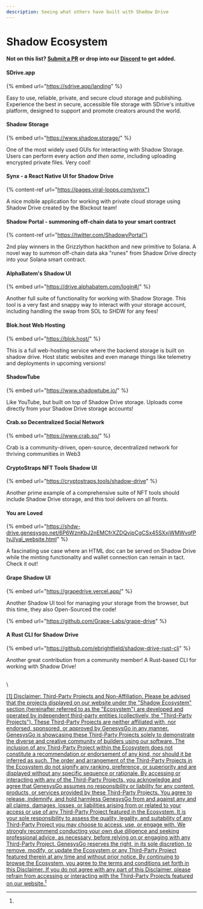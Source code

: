 ```yaml
---
description: Seeing what others have built with Shadow Drive
---
```


# Shadow Ecosystem

#### **Not on this list?** [**Submit a PR**](community-mainted-uis.md) **or drop into our** [**Discord**](https://discord.gg/genesysgo) **to get added.**

#### **SDrive.app**

{% embed url="https://sdrive.app/landing" %}

Easy to use, reliable, private, and secure cloud storage and publishing. Experience the best in secure, accessible file storage with SDrive's intuitive platform, designed to support and promote creators around the world.

#### **Shadow Storage**

{% embed url="https://www.shadow.storage/" %}

One of the most widely used GUIs for interacting with Shadow Storage. Users can perform every action _and then some_, including uploading encrypted private files. Very cool!

#### **Synx - a React Native UI for Shadow Drive**

\{% content-ref url="https://pages.viral-loops.com/synx"}

A nice mobile application for working with private cloud storage using Shadow Drive created by the Blxckout team!

#### **Shadow Portal - summoning off-chain data to your smart contract**

\{% content-ref url="https://twitter.com/ShadowyPortal"}

2nd play winners in the Grizzlython hackthon and new primitive to Solana. A novel way to summon off-chain data aka "runes" from Shadow Drive directy into your Solana smart contract.

#### **AlphaBatem's Shadow UI**

{% embed url="https://drive.alphabatem.com/login#/" %}

Another full suite of functionality for working with Shadow Storage. This tool is a very fast and snappy way to interact with your storage account, including handling the swap from SOL to SHDW for any fees!

#### **Blok.host Web Hosting**

{% embed url="https://blok.host/" %}

This is a full web-hosting service where the backend storage is built on shadow drive. Host static websites and even manage things like telemetry and deployments in upcoming versions!

#### **ShadowTube**

{% embed url="https://www.shadowtube.io/" %}

Like YouTube, but built on top of Shadow Drive storage. Uploads come directly from your Shadow Drive storage accounts!

#### **Crab.so Decentralized Social Network**

{% embed url="https://www.crab.so/" %}

Crab is a community-driven, open-source, decentralized network for thriving communities in Web3

#### **CryptoStraps NFT Tools Shadow UI**

{% embed url="https://cryptostraps.tools/shadow-drive" %}

Another prime example of a comprehensive suite of NFT tools should include Shadow Drive storage, and this tool delivers on all fronts.

#### **You are Loved**

{% embed url="https://shdw-drive.genesysgo.net/6P6WznKbJ2nEMCfrXZDQvipCgCSx45SXxjWMWvqfPtyJ/yal_website.html" %}

A fascinating use case where an HTML doc can be served on Shadow Drive while the minting functionality and wallet connection can remain in tact. Check it out!

#### **Grape Shadow UI**

{% embed url="https://grapedrive.vercel.app/" %}

Another Shadow UI tool for managing your storage from the browser, but this time, they also Open-Sourced the code!

{% embed url="https://github.com/Grape-Labs/grape-drive" %}

#### **A Rust CLI for Shadow Drive**

{% embed url="https://github.com/ebrightfield/shadow-drive-rust-cli" %}

Another great contribution from a community member! A Rust-based CLI for working with Shadow Drive!

\
\


[\[1\] Disclaimer: Third-Party Projects and Non-Affiliation. Please be advised that the projects displayed on our website under the "Shadow Ecosystem" section (hereinafter referred to as the "Ecosystem") are developed and operated by independent third-party entities (collectively, the "Third-Party Projects"). These Third-Party Projects are neither affiliated with, nor endorsed, sponsored, or approved by GenesysGo in any manner. GenesysGo is showcasing these Third-Party Projects solely to demonstrate the diverse and creative community of builders using our software. The inclusion of any Third-Party Project within the Ecosystem does not constitute a recommendation or endorsement of any kind, nor should it be inferred as such. The order and arrangement of the Third-Party Projects in the Ecosystem do not signify any ranking, preference, or superiority and are displayed without any specific sequence or rationale. By accessing or interacting with any of the Third-Party Projects, you acknowledge and agree that GenesysGo assumes no responsibility or liability for any content, products, or services provided by these Third-Party Projects. You agree to release, indemnify, and hold harmless GenesysGo from and against any and all claims, damages, losses, or liabilities arising from or related to your access or use of any Third-Party Project featured in the Ecosystem. It is your sole responsibility to assess the quality, legality, and suitability of any Third-Party Project you may choose to access, use, or engage with. We strongly recommend conducting your own due diligence and seeking professional advice, as necessary, before relying on or engaging with any Third-Party Project. GenesysGo reserves the right, in its sole discretion, to remove, modify, or update the Ecosystem or any Third-Party Project featured therein at any time and without prior notice. By continuing to browse the Ecosystem, you agree to the terms and conditions set forth in this Disclaimer. If you do not agree with any part of this Disclaimer, please refrain from accessing or interacting with the Third-Party Projects featured on our website.](#user-content-fn-1)[^1]

[^1]: 
